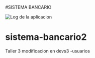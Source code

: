 #SISTEMA BANCARIO

![Log de la aplicacion](og.PNG)
# sistema-bancario2
Taller 3
modificacion en devs3
-usuarios 
